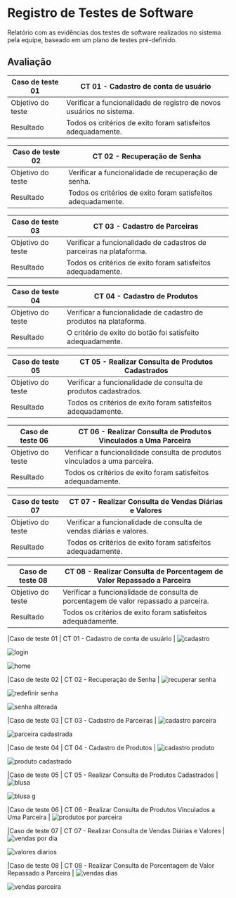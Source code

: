 # Registro de Testes de Software

Relatório com as evidências dos testes de software realizados no sistema pela equipe, baseado em um plano de testes pré-definido.

## Avaliação

|Caso de teste 01     | CT 01 - Cadastro de conta de usuário |
|-------|-------------------------
|Objetivo do teste| Verificar a funcionalidade de registro de novos usuários no sistema. |
| Resultado | Todos os critérios de exito foram satisfeitos adequadamente. | 

|Caso de teste 02     | CT 02 - Recuperação de Senha |
|-------|-------------------------
|Objetivo do teste| Verificar a funcionalidade de recuperação de senha. |
| Resultado | Todos os critérios de exito foram satisfeitos adequadamente. | 

|Caso de teste 03     | CT 03 - Cadastro de Parceiras |
|-------|-------------------------
|Objetivo do teste| Verificar a funcionalidade de cadastros de parceiras na plataforma. |
| Resultado | Todos os critérios de exito foram satisfeitos adequadamente. | 

|Caso de teste 04     | CT 04 - Cadastro de Produtos |
|-------|-------------------------
|Objetivo do teste| Verificar a funcionalidade de cadastro de produtos na plataforma. |
| Resultado | O critério de exito do botão foi satisfeito adequadamente. | 

|Caso de teste 05     | CT 05 - Realizar Consulta de Produtos Cadastrados |
|-------|-------------------------
|Objetivo do teste| Verificar a funcionalidade de consulta de produtos cadastrados. |
| Resultado | Todos os critérios de exito foram satisfeitos adequadamente. | 

|Caso de teste 06     | CT 06 - Realizar Consulta de Produtos Vinculados a Uma Parceira |
|-------|-------------------------
|Objetivo do teste| Verificar a funcionalidade consulta de produtos vinculados a uma parceira. |
| Resultado | Todos os critérios de exito foram satisfeitos adequadamente. |

|Caso de teste 07     | CT 07 - Realizar Consulta de Vendas Diárias e Valores |
|-------|-------------------------
|Objetivo do teste| Verificar a funcionalidade de consulta de vendas diárias e valores. |
| Resultado | Todos os critérios de exito foram satisfeitos adequadamente. |

|Caso de teste 08     | CT 08 - Realizar Consulta de Porcentagem de Valor Repassado a Parceira |
|-------|-------------------------
|Objetivo do teste| Verificar a funcionalidade de consulta de porcentagem de valor repassado a parceira. |
| Resultado | Todos os critérios de exito foram satisfeitos adequadamente.<br>|

|Caso de teste 01     | CT 01 - Cadastro de conta de usuário |
![cadastro](https://github.com/ICEI-PUC-Minas-PMV-ADS/pmv-ads-2023-2-e5-proj-empext-t1-pmv-ads-2023-2-e5-proj-la-frip-atelier/assets/91163177/3c11b298-033c-4cf2-92c0-f33683ee614f)<br>

![login](https://github.com/ICEI-PUC-Minas-PMV-ADS/pmv-ads-2023-2-e5-proj-empext-t1-pmv-ads-2023-2-e5-proj-la-frip-atelier/assets/91163177/6c0bdff3-8b7c-4c46-8522-2283d84858f9)<br>


![home](https://github.com/ICEI-PUC-Minas-PMV-ADS/pmv-ads-2023-2-e5-proj-empext-t1-pmv-ads-2023-2-e5-proj-la-frip-atelier/assets/91163177/874fe1d7-3217-4529-b561-62cd366ba48b)<br>

|Caso de teste 02     | CT 02 - Recuperação de Senha |
![recuperar senha](https://github.com/ICEI-PUC-Minas-PMV-ADS/pmv-ads-2023-2-e5-proj-empext-t1-pmv-ads-2023-2-e5-proj-la-frip-atelier/assets/91163177/c6e9d43f-a3f3-49e0-a59a-0e2828b89550)<br>

![redefinir senha](https://github.com/ICEI-PUC-Minas-PMV-ADS/pmv-ads-2023-2-e5-proj-empext-t1-pmv-ads-2023-2-e5-proj-la-frip-atelier/assets/91163177/52eee041-d027-43ea-8809-8cb38962c1ac)

![senha alterada](https://github.com/ICEI-PUC-Minas-PMV-ADS/pmv-ads-2023-2-e5-proj-empext-t1-pmv-ads-2023-2-e5-proj-la-frip-atelier/assets/91163177/119271a9-9730-4a35-9c66-912700bda85b)<br>

|Caso de teste 03     | CT 03 - Cadastro de Parceiras |
![cadastro parceira](https://github.com/ICEI-PUC-Minas-PMV-ADS/pmv-ads-2023-2-e5-proj-empext-t1-pmv-ads-2023-2-e5-proj-la-frip-atelier/assets/91163177/249cb0f7-0614-4eef-8c2d-6e94abbeb2ee)<br>

![parceira cadastrada](https://github.com/ICEI-PUC-Minas-PMV-ADS/pmv-ads-2023-2-e5-proj-empext-t1-pmv-ads-2023-2-e5-proj-la-frip-atelier/assets/91163177/58af1baa-7a18-4754-955d-f8bbf31ea240)<br>

|Caso de teste 04     | CT 04 - Cadastro de Produtos |
![cadastro produto](https://github.com/ICEI-PUC-Minas-PMV-ADS/pmv-ads-2023-2-e5-proj-empext-t1-pmv-ads-2023-2-e5-proj-la-frip-atelier/assets/91163177/8e9ba8f7-bb7f-4834-93b0-c1356d0d4fe7)<br>

![produto cadastrado](https://github.com/ICEI-PUC-Minas-PMV-ADS/pmv-ads-2023-2-e5-proj-empext-t1-pmv-ads-2023-2-e5-proj-la-frip-atelier/assets/91163177/fc568cda-87fc-4da1-95a2-4b6f1c6e2e4a)<br>

|Caso de teste 05     | CT 05 - Realizar Consulta de Produtos Cadastrados |
![blusa](https://github.com/ICEI-PUC-Minas-PMV-ADS/pmv-ads-2023-2-e5-proj-empext-t1-pmv-ads-2023-2-e5-proj-la-frip-atelier/assets/91163177/e7f1a110-4700-49c8-95b0-404014a67956)<br>

![blusa g](https://github.com/ICEI-PUC-Minas-PMV-ADS/pmv-ads-2023-2-e5-proj-empext-t1-pmv-ads-2023-2-e5-proj-la-frip-atelier/assets/91163177/cf142f92-4d51-406c-b617-30bea14fefbb)<br>

|Caso de teste 06     | CT 06 - Realizar Consulta de Produtos Vinculados a Uma Parceira |
![produtos por parceira](https://github.com/ICEI-PUC-Minas-PMV-ADS/pmv-ads-2023-2-e5-proj-empext-t1-pmv-ads-2023-2-e5-proj-la-frip-atelier/assets/91163177/dd8c36df-b891-40e3-ad42-8ceb001af240)<br>

|Caso de teste 07     | CT 07 - Realizar Consulta de Vendas Diárias e Valores |
![vendas por dia](https://github.com/ICEI-PUC-Minas-PMV-ADS/pmv-ads-2023-2-e5-proj-empext-t1-pmv-ads-2023-2-e5-proj-la-frip-atelier/assets/91163177/707aa227-7b53-4d73-a06f-6006b076e553)<br>

![valores diarios](https://github.com/ICEI-PUC-Minas-PMV-ADS/pmv-ads-2023-2-e5-proj-empext-t1-pmv-ads-2023-2-e5-proj-la-frip-atelier/assets/91163177/11062210-e2a6-4a4a-aee3-d9d73e3261ed)<br>

|Caso de teste 08     | CT 08 - Realizar Consulta de Porcentagem de Valor Repassado a Parceira |
![vendas dias](https://github.com/ICEI-PUC-Minas-PMV-ADS/pmv-ads-2023-2-e5-proj-empext-t1-pmv-ads-2023-2-e5-proj-la-frip-atelier/assets/91163177/9797cc40-e69e-46d8-9638-7c3f6d87e042)<br>

![vendas parceira](https://github.com/ICEI-PUC-Minas-PMV-ADS/pmv-ads-2023-2-e5-proj-empext-t1-pmv-ads-2023-2-e5-proj-la-frip-atelier/assets/91163177/54f58334-3b3f-42de-a4ef-0d64e35d8579)<br>




